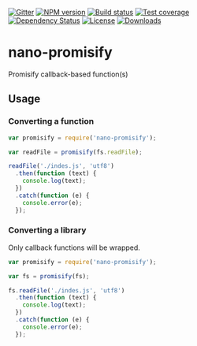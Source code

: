 [![Gitter][gitter-image]][gitter-url]
[![NPM version][npm-image]][npm-url]
[![Build status][travis-image]][travis-url]
[![Test coverage][coveralls-image]][coveralls-url]
[![Dependency Status][david-image]][david-url]
[![License][license-image]][license-url]
[![Downloads][downloads-image]][downloads-url]

# nano-promisify

Promisify callback-based function(s)

## Usage

### Converting a function

```js
var promisify = require('nano-promisify');

var readFile = promisify(fs.readFile);

readFile('./indes.js', 'utf8')
  .then(function (text) {
    console.log(text);
  })
  .catch(function (e) {
    console.error(e);
  });
```

### Converting a library

Only callback functions will be wrapped.

```js
var promisify = require('nano-promisify');

var fs = promisify(fs);

fs.readFile('./indes.js', 'utf8')
  .then(function (text) {
    console.log(text);
  })
  .catch(function (e) {
    console.error(e);
  });
```

[gitter-image]: https://badges.gitter.im/Holixus/nano-promisify.svg
[gitter-url]: https://gitter.im/Holixus/nano-promisify

[npm-image]: https://img.shields.io/npm/v/nano-promisify.svg
[npm-url]: https://npmjs.org/package/nano-promisify

[github-tag]: http://img.shields.io/github/tag/Holixus/nano-promisify.svg
[github-url]: https://github.com/Holixus/nano-promisify/tags

[travis-image]: https://travis-ci.org/Holixus/nano-promisify.svg?branch=master
[travis-url]: https://travis-ci.org/Holixus/nano-promisify

[coveralls-image]: https://img.shields.io/coveralls/Holixus/nano-promisify.svg
[coveralls-url]: https://coveralls.io/r/Holixus/nano-promisify

[david-image]: http://img.shields.io/david/Holixus/nano-promisify.svg
[david-url]: https://david-dm.org/Holixus/nano-promisify

[license-image]: http://img.shields.io/npm/l/nano-promisify.svg
[license-url]: LICENSE

[downloads-image]: http://img.shields.io/npm/dm/nano-promisify.svg
[downloads-url]: https://npmjs.org/package/nano-promisify
